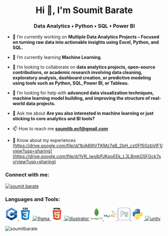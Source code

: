 <h1 align="center">Hi 👋, I'm Soumit Barate</h1>
<h3 align="center">Data Analytics • Python • SQL • Power BI</h3>

- 🔭 I’m currently working on **Multiple Data Analytics Projects – Focused on turning raw data into actionable insights using Excel, Python, and SQL.**

- 🌱 I’m currently learning **Machine Learning.**

- 👯 I’m looking to collaborate on **data analytics projects, open-source contributions, or academic research involving data cleaning, exploratory analysis, dashboard creation, or predictive modeling using tools such as Python, SQL, Power BI, or Tableau.**

- 🤝 I’m looking for help with **advanced data visualization techniques, machine learning model building, and improving the structure of real-world data projects.**

- 💬 Ask me about **Are you also interested in machine learning or just sticking to core analytics and BI tools?**

- 📫 How to reach me **soumitb.ecf@gmail.com**

- 📄 Know about my experiences [https://drive.google.com/file/d/1biA69IVTKMz7qB_2bH_cz0Ff5GzbVIF1/view?usp=sharing](https://drive.google.com/file/d/1VR_jwslbPJKpoEEk_L3LBmkG5FGck7sv/view?usp=sharing)

<h3 align="left">Connect with me:</h3>
<p align="left">
<a href="https://linkedin.com/in/soumit barate" target="blank"><img align="center" src="https://raw.githubusercontent.com/rahuldkjain/github-profile-readme-generator/master/src/images/icons/Social/linked-in-alt.svg" alt="soumit barate" height="30" width="40" /></a>
</p>

<h3 align="left">Languages and Tools:</h3>
<p align="left"> <a href="https://www.w3schools.com/cpp/" target="_blank" rel="noreferrer"> <img src="https://raw.githubusercontent.com/devicons/devicon/master/icons/cplusplus/cplusplus-original.svg" alt="cplusplus" width="40" height="40"/> </a> <a href="https://www.w3schools.com/css/" target="_blank" rel="noreferrer"> <img src="https://raw.githubusercontent.com/devicons/devicon/master/icons/css3/css3-original-wordmark.svg" alt="css3" width="40" height="40"/> </a> <a href="https://www.figma.com/" target="_blank" rel="noreferrer"> <img src="https://www.vectorlogo.zone/logos/figma/figma-icon.svg" alt="figma" width="40" height="40"/> </a> <a href="https://www.w3.org/html/" target="_blank" rel="noreferrer"> <img src="https://raw.githubusercontent.com/devicons/devicon/master/icons/html5/html5-original-wordmark.svg" alt="html5" width="40" height="40"/> </a> <a href="https://www.adobe.com/in/products/illustrator.html" target="_blank" rel="noreferrer"> <img src="https://www.vectorlogo.zone/logos/adobe_illustrator/adobe_illustrator-icon.svg" alt="illustrator" width="40" height="40"/> </a> <a href="https://www.mongodb.com/" target="_blank" rel="noreferrer"> <img src="https://raw.githubusercontent.com/devicons/devicon/master/icons/mongodb/mongodb-original-wordmark.svg" alt="mongodb" width="40" height="40"/> </a> <a href="https://www.mysql.com/" target="_blank" rel="noreferrer"> <img src="https://raw.githubusercontent.com/devicons/devicon/master/icons/mysql/mysql-original-wordmark.svg" alt="mysql" width="40" height="40"/> </a> <a href="https://www.photoshop.com/en" target="_blank" rel="noreferrer"> <img src="https://raw.githubusercontent.com/devicons/devicon/master/icons/photoshop/photoshop-line.svg" alt="photoshop" width="40" height="40"/> </a> <a href="https://www.python.org" target="_blank" rel="noreferrer"> <img src="https://raw.githubusercontent.com/devicons/devicon/master/icons/python/python-original.svg" alt="python" width="40" height="40"/> </a> <a href="https://unity.com/" target="_blank" rel="noreferrer"> <img src="https://www.vectorlogo.zone/logos/unity3d/unity3d-icon.svg" alt="unity" width="40" height="40"/> </a> </p>

<p><img align="center" src="https://github-readme-streak-stats.herokuapp.com/?user=soumitbarate&" alt="soumitbarate" /></p>
